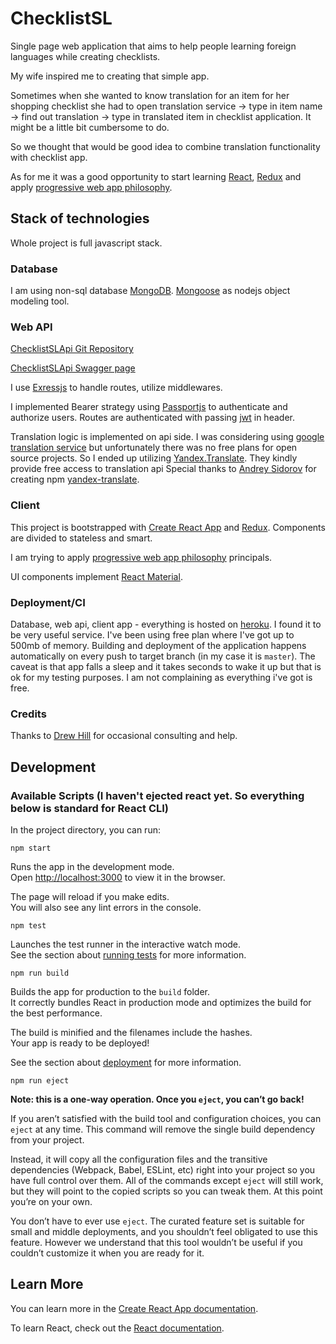 # ChecklistSL

Single page web application that aims to help people learning foreign languages while creating checklists.

My wife inspired me to creating that simple app.

Sometimes when she wanted to know translation for an item for her shopping checklist she had to open translation service -> type in item name -> find out translation -> type in translated item in checklist application. It might be a little bit cumbersome to do.

So we thought that would be good idea to combine translation functionality with checklist app.

As for me it was a good opportunity to start learning [React](https://github.com/facebook/create-react-app), [Redux](https://redux.js.org/) and apply [progressive web app philosophy](https://developers.google.com/web/progressive-web-apps/).


## Stack of technologies

Whole project is full javascript stack.

### Database

I am using non-sql database [MongoDB](https://www.mongodb.com/). 
[Mongoose](https://mongoosejs.com/) as nodejs object modeling tool.

### Web API

[ChecklistSLApi Git Repository](https://github.com/AndreySurzhan/ChecklistSLApi)

[ChecklistSLApi Swagger page](https://checklist-sl-api.herokuapp.com/api)

I use [Exressjs](https://expressjs.com/) to handle routes, utilize middlewares.

I implemented Bearer strategy using [Passportjs](http://www.passportjs.org/) to authenticate and authorize users.
Routes are authenticated with passing [jwt](https://jwt.io/) in header.

Translation logic is implemented on api side.
I was considering using [google translation service](https://cloud.google.com/translate/docs/) but unfortunately there was no free plans for open source projects.
So I ended up utilizing [Yandex.Translate](http://translate.yandex.com/). They kindly provide free access to translation api
Special thanks to [Andrey Sidorov](https://www.npmjs.com/~sidorares) for creating npm [yandex-translate](https://www.npmjs.com/package/yandex-translate).

### Client
This project is bootstrapped with [Create React App](https://github.com/facebook/create-react-app) and [Redux](https://redux.js.org/).
Components are divided to stateless and smart.

I am trying to apply [progressive web app philosophy](https://developers.google.com/web/progressive-web-apps/) principals.

UI components implement [React Material](https://material-ui.com).

### Deployment/CI

Database, web api, client app - everything is hosted on [heroku](https://help.heroku.com/).
I found it to be very useful service. 
I've been using free plan where I've got up to 500mb of memory.
Building and deployment of the application happens automatically on every push to target branch (in my case it is `master`).
The caveat is that app falls a sleep and it takes seconds to wake it up but that is ok for my testing purposes. 
I am not complaining as everything i've got is free.

### Credits

Thanks to [Drew Hill](https://github.com/arhill05) for occasional consulting and help.


## Development

### Available Scripts (I haven't ejected react yet. So everything below is standard for React CLI)

In the project directory, you can run:

`npm start`

Runs the app in the development mode.<br>
Open [http://localhost:3000](http://localhost:3000) to view it in the browser.

The page will reload if you make edits.<br>
You will also see any lint errors in the console.

`npm test`

Launches the test runner in the interactive watch mode.<br>
See the section about [running tests](https://facebook.github.io/create-react-app/docs/running-tests) for more information.

`npm run build`

Builds the app for production to the `build` folder.<br>
It correctly bundles React in production mode and optimizes the build for the best performance.

The build is minified and the filenames include the hashes.<br>
Your app is ready to be deployed!

See the section about [deployment](https://facebook.github.io/create-react-app/docs/deployment) for more information.

`npm run eject`

**Note: this is a one-way operation. Once you `eject`, you can’t go back!**

If you aren’t satisfied with the build tool and configuration choices, you can `eject` at any time. This command will remove the single build dependency from your project.

Instead, it will copy all the configuration files and the transitive dependencies (Webpack, Babel, ESLint, etc) right into your project so you have full control over them. All of the commands except `eject` will still work, but they will point to the copied scripts so you can tweak them. At this point you’re on your own.

You don’t have to ever use `eject`. The curated feature set is suitable for small and middle deployments, and you shouldn’t feel obligated to use this feature. However we understand that this tool wouldn’t be useful if you couldn’t customize it when you are ready for it.

## Learn More

You can learn more in the [Create React App documentation](https://facebook.github.io/create-react-app/docs/getting-started).

To learn React, check out the [React documentation](https://reactjs.org/).
